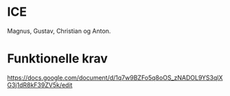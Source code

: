 # ICE
Magnus, Gustav, Christian og Anton.


# Funktionelle krav
https://docs.google.com/document/d/1q7w9BZFo5q8oOS_zNADOL9YS3qlXG3j1dR8kF39ZV5k/edit


